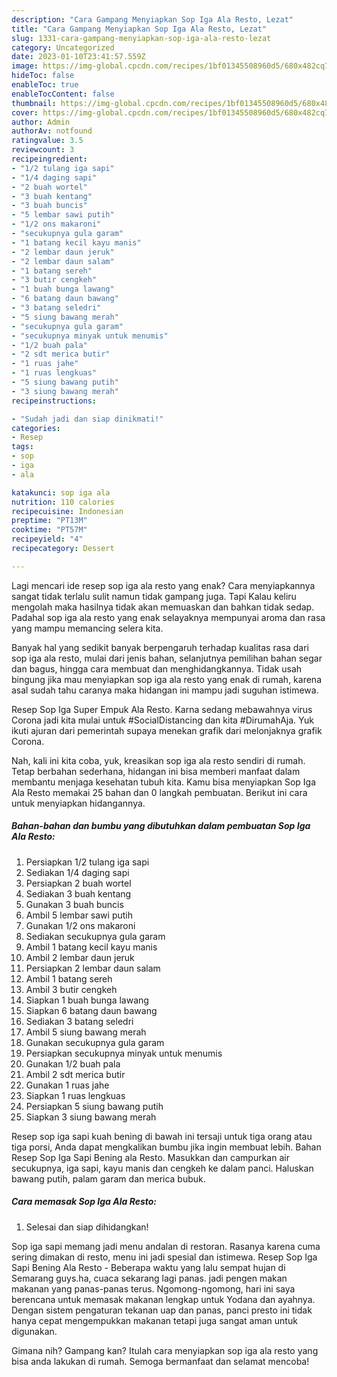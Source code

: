```yaml
---
description: "Cara Gampang Menyiapkan Sop Iga Ala Resto, Lezat"
title: "Cara Gampang Menyiapkan Sop Iga Ala Resto, Lezat"
slug: 1331-cara-gampang-menyiapkan-sop-iga-ala-resto-lezat
category: Uncategorized
date: 2023-01-10T23:41:57.559Z
image: https://img-global.cpcdn.com/recipes/1bf01345508960d5/680x482cq70/sop-iga-ala-resto-foto-resep-utama.jpg
hideToc: false
enableToc: true
enableTocContent: false
thumbnail: https://img-global.cpcdn.com/recipes/1bf01345508960d5/680x482cq70/sop-iga-ala-resto-foto-resep-utama.jpg
cover: https://img-global.cpcdn.com/recipes/1bf01345508960d5/680x482cq70/sop-iga-ala-resto-foto-resep-utama.jpg
author: Admin
authorAv: notfound
ratingvalue: 3.5
reviewcount: 3
recipeingredient:
- "1/2 tulang iga sapi"
- "1/4 daging sapi"
- "2 buah wortel"
- "3 buah kentang"
- "3 buah buncis"
- "5 lembar sawi putih"
- "1/2 ons makaroni"
- "secukupnya gula garam"
- "1 batang kecil kayu manis"
- "2 lembar daun jeruk"
- "2 lembar daun salam"
- "1 batang sereh"
- "3 butir cengkeh"
- "1 buah bunga lawang"
- "6 batang daun bawang"
- "3 batang seledri"
- "5 siung bawang merah"
- "secukupnya gula garam"
- "secukupnya minyak untuk menumis"
- "1/2 buah pala"
- "2 sdt merica butir"
- "1 ruas jahe"
- "1 ruas lengkuas"
- "5 siung bawang putih"
- "3 siung bawang merah"
recipeinstructions:

- "Sudah jadi dan siap dinikmati!"
categories:
- Resep
tags:
- sop
- iga
- ala

katakunci: sop iga ala 
nutrition: 110 calories
recipecuisine: Indonesian
preptime: "PT13M"
cooktime: "PT57M"
recipeyield: "4"
recipecategory: Dessert

---
```



Lagi mencari ide resep sop iga ala resto yang enak? Cara menyiapkannya sangat tidak terlalu sulit namun tidak gampang juga. Tapi Kalau keliru mengolah maka hasilnya tidak akan memuaskan dan bahkan tidak sedap. Padahal sop iga ala resto yang enak selayaknya mempunyai aroma dan rasa yang mampu memancing selera kita.


Banyak hal yang sedikit banyak berpengaruh terhadap kualitas rasa dari sop iga ala resto, mulai dari jenis bahan, selanjutnya pemilihan bahan segar dan bagus, hingga cara membuat dan menghidangkannya. Tidak usah bingung jika mau menyiapkan sop iga ala resto yang enak di rumah, karena asal sudah tahu caranya maka hidangan ini mampu jadi suguhan istimewa.

Resep Sop Iga Super Empuk Ala Resto. Karna sedang mebawahnya virus Corona jadi kita mulai untuk #SocialDistancing dan kita #DirumahAja. Yuk ikuti ajuran dari pemerintah supaya menekan grafik dari melonjaknya grafik Corona.


Nah, kali ini kita coba, yuk, kreasikan sop iga ala resto sendiri di rumah. Tetap berbahan sederhana, hidangan ini bisa memberi manfaat dalam membantu menjaga kesehatan tubuh kita. Kamu bisa menyiapkan Sop Iga Ala Resto memakai 25 bahan dan 0 langkah pembuatan. Berikut ini cara untuk menyiapkan hidangannya.

<!--inarticleads1-->

##### Bahan-bahan dan bumbu yang dibutuhkan dalam pembuatan Sop Iga Ala Resto:

1. Persiapkan 1/2 tulang iga sapi
1. Sediakan 1/4 daging sapi
1. Persiapkan 2 buah wortel
1. Sediakan 3 buah kentang
1. Gunakan 3 buah buncis
1. Ambil 5 lembar sawi putih
1. Gunakan 1/2 ons makaroni
1. Sediakan secukupnya gula garam
1. Ambil 1 batang kecil kayu manis
1. Ambil 2 lembar daun jeruk
1. Persiapkan 2 lembar daun salam
1. Ambil 1 batang sereh
1. Ambil 3 butir cengkeh
1. Siapkan 1 buah bunga lawang
1. Siapkan 6 batang daun bawang
1. Sediakan 3 batang seledri
1. Ambil 5 siung bawang merah
1. Gunakan secukupnya gula garam
1. Persiapkan secukupnya minyak untuk menumis
1. Gunakan 1/2 buah pala
1. Ambil 2 sdt merica butir
1. Gunakan 1 ruas jahe
1. Siapkan 1 ruas lengkuas
1. Persiapkan 5 siung bawang putih
1. Siapkan 3 siung bawang merah


Resep sop iga sapi kuah bening di bawah ini tersaji untuk tiga orang atau tiga porsi, Anda dapat mengkalikan bumbu jika ingin membuat lebih. Bahan Resep Sop Iga Sapi Bening ala Resto. Masukkan dan campurkan air secukupnya, iga sapi, kayu manis dan cengkeh ke dalam panci. Haluskan bawang putih, palam garam dan merica bubuk. 

<!--inarticleads2-->

##### Cara memasak Sop Iga Ala Resto:


1. Selesai dan siap dihidangkan!

Sop iga sapi memang jadi menu andalan di restoran. Rasanya karena cuma sering dimakan di resto, menu ini jadi spesial dan istimewa. Resep Sop Iga Sapi Bening Ala Resto - Beberapa waktu yang lalu sempat hujan di Semarang guys.ha, cuaca sekarang lagi panas. jadi pengen makan makanan yang panas-panas terus. Ngomong-ngomong, hari ini saya berencana untuk memasak makanan lengkap untuk Yodana dan ayahnya. Dengan sistem pengaturan tekanan uap dan panas, panci presto ini tidak hanya cepat mengempukkan makanan tetapi juga sangat aman untuk digunakan. 

Gimana nih? Gampang kan? Itulah cara menyiapkan sop iga ala resto yang bisa anda lakukan di rumah. Semoga bermanfaat dan selamat mencoba!
